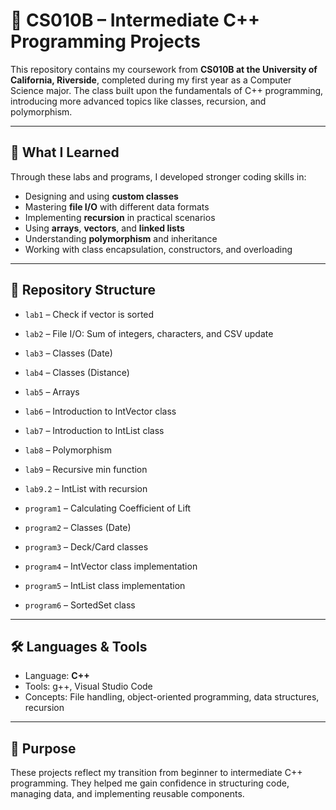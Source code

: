 # 🧮 CS010B – Intermediate C++ Programming Projects

This repository contains my coursework from **CS010B at the University of California, Riverside**, completed during my first year as a Computer Science major. The class built upon the fundamentals of C++ programming, introducing more advanced topics like classes, recursion, and polymorphism.

---

## 🧠 What I Learned

Through these labs and programs, I developed stronger coding skills in:
- Designing and using **custom classes**
- Mastering **file I/O** with different data formats
- Implementing **recursion** in practical scenarios
- Using **arrays**, **vectors**, and **linked lists**
- Understanding **polymorphism** and inheritance
- Working with class encapsulation, constructors, and overloading

---

## 📂 Repository Structure

- `lab1` – Check if vector is sorted
- `lab2` – File I/O: Sum of integers, characters, and CSV update
- `lab3` – Classes (Date)
- `lab4` – Classes (Distance)
- `lab5` – Arrays
- `lab6` – Introduction to IntVector class
- `lab7` – Introduction to IntList class
- `lab8` – Polymorphism
- `lab9` – Recursive min function
- `lab9.2` – IntList with recursion

- `program1` – Calculating Coefficient of Lift
- `program2` – Classes (Date)
- `program3` – Deck/Card classes
- `program4` – IntVector class implementation
- `program5` – IntList class implementation
- `program6` – SortedSet class

---

## 🛠 Languages & Tools

- Language: **C++**
- Tools: g++, Visual Studio Code
- Concepts: File handling, object-oriented programming, data structures, recursion

---

## 🎯 Purpose

These projects reflect my transition from beginner to intermediate C++ programming. They helped me gain confidence in structuring code, managing data, and implementing reusable components.
